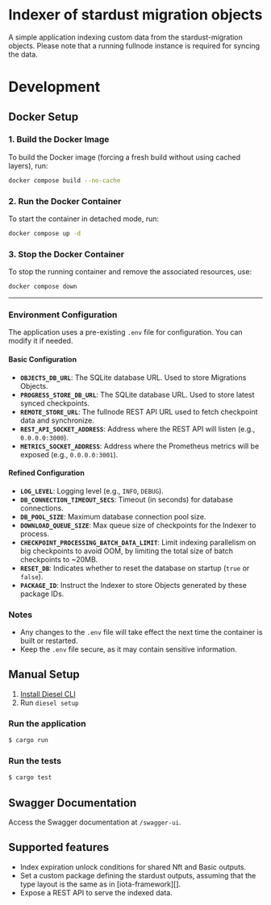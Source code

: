 # Indexer of stardust migration objects

A simple application indexing custom data from the stardust-migration objects.
Please note that a running fullnode instance is required for syncing the data.

# Development

## Docker Setup

### 1. Build the Docker Image
To build the Docker image (forcing a fresh build without using cached layers), run:
```sh
docker compose build --no-cache
```

### 2. Run the Docker Container
To start the container in detached mode, run:
```sh
docker compose up -d
```

### 3. Stop the Docker Container
To stop the running container and remove the associated resources, use:
```sh
docker compose down
```

---

### Environment Configuration

The application uses a pre-existing `.env` file for configuration. You can modify it if needed.

#### Basic Configuration
- **`OBJECTS_DB_URL`**: The SQLite database URL. Used to store Migrations Objects.
- **`PROGRESS_STORE_DB_URL`**: The SQLite database URL. Used to store latest synced checkpoints.
- **`REMOTE_STORE_URL`**: The fullnode REST API URL used to fetch checkpoint data and synchronize.
- **`REST_API_SOCKET_ADDRESS`**: Address where the REST API will listen (e.g., `0.0.0.0:3000`).
- **`METRICS_SOCKET_ADDRESS`**: Address where the Prometheus metrics will be exposed (e.g., `0.0.0.0:3001`).

#### Refined Configuration
- **`LOG_LEVEL`**: Logging level (e.g., `INFO`, `DEBUG`).
- **`DB_CONNECTION_TIMEOUT_SECS`**: Timeout (in seconds) for database connections.
- **`DB_POOL_SIZE`**: Maximum database connection pool size.
- **`DOWNLOAD_QUEUE_SIZE`**: Max queue size of checkpoints for the Indexer to process.
- **`CHECKPOINT_PROCESSING_BATCH_DATA_LIMIT`**: Limit indexing parallelism on big checkpoints to avoid OOM, by limiting the total size of batch checkpoints to ~20MB.
- **`RESET_DB`**: Indicates whether to reset the database on startup (`true` or `false`).
- **`PACKAGE_ID`**: Instruct the Indexer to store Objects generated by these package IDs.

### Notes
- Any changes to the `.env` file will take effect the next time the container is built or restarted.
- Keep the `.env` file secure, as it may contain sensitive information.

## Manual Setup

1. [Install Diesel CLI][diesel-getting-started]
2. Run `diesel setup`

### Run the application

```sh
$ cargo run
```

### Run the tests

```sh
$ cargo test
```

## Swagger Documentation
Access the Swagger documentation at `/swagger-ui`.

## Supported features

* Index expiration unlock conditions for shared Nft and Basic outputs.
* Set a custom package defining the stardust outputs, assuming that the type
  layout is the same as in [iota-framework][].
* Expose a REST API to serve the indexed data.

[diesel-getting-started]: https://diesel.rs/guides/getting-started.html
